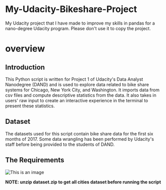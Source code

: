 # My-Udacity-Bikeshare-Project
My Udacity project that I have made to improve my skills in pandas for a nano-degree Udacity program. Please don't use it to copy the project.

# overview
## Introduction
This Python script is written for Project 1  of Udacity's Data Analyst Nanodegree (DAND) and is used to explore data related to bike share systems for Chicago, New York City, and Washington. It imports data from csv files and compute descriptive statistics from the data. It also takes in users' raw input to create an interactive experience in the terminal to present these statistics.

## Dataset
The datasets used for this script contain bike share data for the first six months of 2017. Some data wrangling has been performed by Udacity's staff before being provided to the students of DAND.

## The Requirements
![This is an image](https://raw.githubusercontent.com/NidalShater/My-Udacity-Bikeshare-Project/master/req.jpg)

**NOTE: unzip dataset.zip to get all cities dataset before running the script**
